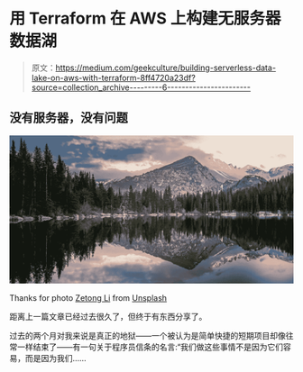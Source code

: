 # 用 Terraform 在 AWS 上构建无服务器数据湖

> 原文：<https://medium.com/geekculture/building-serverless-data-lake-on-aws-with-terraform-8ff4720a23df?source=collection_archive---------6----------------------->

## 没有服务器，没有问题

![](img/497b1cb7485a990369ed877c09b1c6c4.png)

Thanks for photo [Zetong Li](https://unsplash.com/@zetong?utm_source=unsplash&utm_medium=referral&utm_content=creditCopyText) from [Unsplash](https://unsplash.com/s/photos/lake?utm_source=unsplash&utm_medium=referral&utm_content=creditCopyText)

距离上一篇文章已经过去很久了，但终于有东西分享了。

过去的两个月对我来说是真正的地狱——一个被认为是简单快捷的短期项目却像往常一样结束了——有一句关于程序员信条的名言:“我们做这些事情不是因为它们容易，而是因为我们……